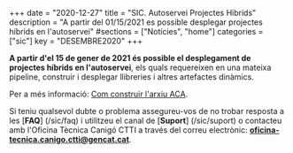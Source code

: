 +++
date        = "2020-12-27"
title       = "SIC. Autoservei Projectes Hibrids"
description = "A partir del 01/15/2021 es possible desplegar projectes híbrids en l'autoservei"
#sections    = ["Notícies", "home"]
categories  = ["sic"]
key         = "DESEMBRE2020"
+++


**A partir d'el 15 de gener de 2021 és possible el desplegament de projectes híbrids en l'autoservei**, els quals requereixen en una mateixa pipeline, construir i desplegar llibreries i altres artefactes dinàmics.

Per a més informació: [Com construir l'arxiu ACA](/sic-welcome-pack/arxiu-aca/).
<br/>

Si teniu qualsevol dubte o problema assegureu-vos de no trobar resposta a les [**FAQ**] (/sic/faq) i utilitzeu el canal de [**Suport**] (/sic/suport)
o contacteu amb l'Oficina Tècnica Canigó CTTI a través del correu electrònic: **oficina-tecnica.canigo.ctti@gencat.cat**.
